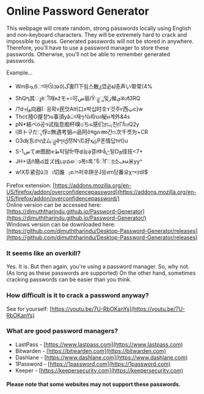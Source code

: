 # Online Password Generator
This webpage will create random, strong passwords locally using English and non-keyboard characters. 
They will be extremely hard to crack and impossible to guess. Generated passwords will not be stored in anywhere. 
Therefore, you'll have to use a password manager to store these passwords. 
Otherwise, you'll not be able to remember generated passwords.

Example...
- WmBጧбਾ마ઊအ쉬گ害П下림스散კ었ี必ຟ종声い带常(4%
- ShQף其ൂёी재ጸžモ+ও可ض丽/Ӯျु및ز候ېडൾ3RQ
- /?dㅝو向器ែ응확v民맛А비口х박십时호ፕ것주የ西ټc}w
- Thcદ陸Ο屋창לዕ事須yâටব재ៗ식ฝਓuส秘ዘ계外&4s
- pN*結べó공ዓ试指息痴杆嗅ඡちፍ感们ੜඩැ친ṛГჩಚQ2y
- i]Bト구だृ俘ವ無遇考狙ጦ品阿ōभgភഅ간ಣ次千켓为+CR
- G3dķ东ơપ냈ムျף4হქ尽Nר트好ҳહΡ폰情답tቸI}u
- S-1ښてæ图励ቴظ탁달ਇ夺థ능ạ결लÞẫඋ탈Dந径技<7+
- JH+话ñ簡చ並ズ线ւಘవൊ폭চ록័წोΓுए소فမ米yy^
- w!X투紧럼û크ા切誰ෑពઝ퍼후阱운ჰ응ണ당番요χాਤdI$

Firefox extension: [https://addons.mozilla.org/en-US/firefox/addon/overconfidencepassword](https://addons.mozilla.org/en-US/firefox/addon/overconfidencepassword/)  
Online version can be accessed here: [https://dimuththarindu.github.io/Password-Generator](https://dimuththarindu.github.io/Password-Generator/)  
Windows version can be downloaded here: [https://github.com/dimuththarindu/Desktop-Password-Generator/releases](https://github.com/dimuththarindu/Desktop-Password-Generator/releases)
  
### It seems like an overkill?
Yes. It is. But then again, you're using a password manager. So, why not. (As long as these passwords are supported)
On the other hand, sometimes cracking passwords can be easier than you think.

### How difficult is it to crack a password anyway?
See for yourself: [https://youtu.be/7U-RbOKanYs](https://youtu.be/7U-RbOKanYs)

### What are good password managers?
- LastPass - [https://www.lastpass.com](https://www.lastpass.com)
- Bitwarden - [https://bitwarden.com](https://bitwarden.com)
- Dashlane - [https://www.dashlane.com](https://www.dashlane.com)
- 1Password - [https://1password.com](https://1password.com)
- Keeper - [https://keepersecurity.com](https://keepersecurity.com)

#### Please note that some websites may not support these passwords.
